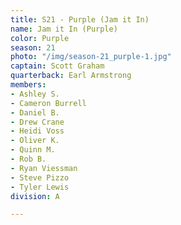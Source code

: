 ```yaml
---
title: S21 - Purple (Jam it In)
name: Jam it In (Purple)
color: Purple
season: 21
photo: "/img/season-21_purple-1.jpg"
captain: Scott Graham
quarterback: Earl Armstrong
members:
- Ashley S.
- Cameron Burrell
- Daniel B.
- Drew Crane
- Heidi Voss
- Oliver K.
- Quinn M.
- Rob B.
- Ryan Viessman
- Steve Pizzo
- Tyler Lewis
division: A

---
```

